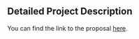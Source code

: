 ## Detailed Project Description

You can find the link to the proposal
[here](https://docs.google.com/document/d/1NE6sPmApGPu0N0nPooTuoM5yyKqUDQTltI6COm5u1fI/edit?usp=sharing).